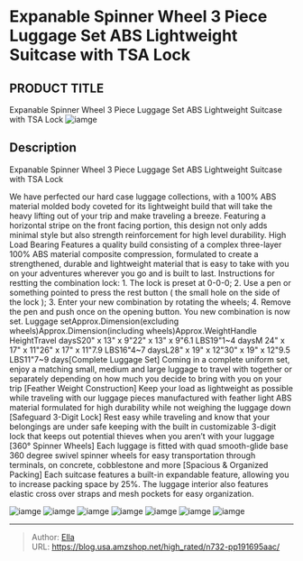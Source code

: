 # Expanable Spinner Wheel 3 Piece Luggage Set ABS Lightweight Suitcase with TSA Lock


## PRODUCT TITLE 

Expanable Spinner Wheel 3 Piece Luggage Set ABS Lightweight Suitcase with TSA Lock
![iamge](https://b2bfiles1.gigab2b.cn/image/wkseller/19834/20230109_c5e93399ee69c9a7794ef55e0cc97927.jpg)

## Description

Expanable Spinner Wheel 3 Piece Luggage Set ABS Lightweight Suitcase with TSA Lock

We have perfected our hard case luggage collections, with a 100% ABS material molded body coveted for its lightweight build that will take the heavy lifting out of your trip and make traveling a breeze. Featuring a horizontal stripe on the front facing portion, this design not only adds minimal style but also strength reinforcement for high level durability. High Load Bearing Features a quality build consisting of a complex three-layer 100% ABS material composite compression, formulated to create a strengthened, durable and lightweight material that is easy to take with you on your adventures wherever you go and is built to last.
Instructions for restting the combination lock: 1. The lock is preset at 0-0-0; 2. Use a pen or something pointed to press the rest button ( the small hole on the side of the lock ); 3. Enter your new combination by rotating the wheels; 4. Remove the pen and push once on the opening button. You new combination is now set. Luggage setApprox.Dimension(excluding wheels)Approx.Dimension(including wheels)Approx.WeightHandle HeightTravel daysS20&#34; x 13&#34; x 9&#34;22&#34; x 13&#34; x 9&#34;6.1 LBS19&#34;1~4 daysM 24&#34; x 17&#34; x 11&#34;26&#34; x 17&#34; x 11&#34;7.9 LBS16&#34;4~7 daysL28&#34; x 19&#34; x 12&#34;30&#34; x 19&#34; x 12&#34;9.5 LBS11&#34;7~9 days[Complete Luggage Set] Coming in a complete uniform set, enjoy a matching small, medium and large luggage to travel with together or separately depending on how much you decide to bring with you on your trip
[Feather Weight Construction] Keep your load as lightweight as possible while traveling with our luggage pieces manufactured with feather light ABS material formulated for high durability while not weighing the luggage down
[Safeguard 3-Digit Lock] Rest easy while traveling and know that your belongings are under safe keeping with the built in customizable 3-digit lock that keeps out potential thieves when you aren’t with your luggage
[360° Spinner Wheels] Each luggage is fitted with quad smooth-glide base 360 degree swivel spinner wheels for easy transportation through terminals, on concrete, cobblestone and more
[Spacious &amp; Organized Packing] Each suitcase features a built-in expandable feature, allowing you to increase packing space by 25%. The luggage interior also features elastic cross over straps and mesh pockets for easy organization.






![iamge](https://b2bfiles1.gigab2b.cn/image/wkseller/19834/20230109_165c370da21002dc2dd81528d1362f85.jpg)
![iamge](https://b2bfiles1.gigab2b.cn/image/wkseller/19834/20230109_abf38bccf864616705c800ed5224c240.jpg)
![iamge](https://b2bfiles1.gigab2b.cn/image/wkseller/19834/20230109_d963fd8e930d52361857b32d13a02d0d.jpg)
![iamge](https://b2bfiles1.gigab2b.cn/image/wkseller/19834/20230109_69fbef3f5012edbc7b661b71e58db960.jpg)
![iamge](https://b2bfiles1.gigab2b.cn/image/wkseller/19834/20230109_899571ba5390dd4f9abd9c196e39af00.jpg)
![iamge](https://b2bfiles1.gigab2b.cn/image/wkseller/19834/20230109_4aa8a2bc433cffaa62bda27647c14c89.jpg)
![iamge](https://b2bfiles1.gigab2b.cn/image/wkseller/19834/20230109_ce2497ed2b0c273bedf14e448a1ffaf2.jpg)


---

> Author: [Ella](https://blog.usa.amzshop.net/)  
> URL: https://blog.usa.amzshop.net/high_rated/n732-pp191695aac/  

